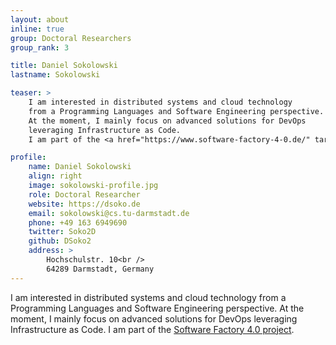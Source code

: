 ```yaml
---
layout: about
inline: true
group: Doctoral Researchers
group_rank: 3

title: Daniel Sokolowski
lastname: Sokolowski

teaser: >
    I am interested in distributed systems and cloud technology
    from a Programming Languages and Software Engineering perspective.
    At the moment, I mainly focus on advanced solutions for DevOps
    leveraging Infrastructure as Code.
    I am part of the <a href="https://www.software-factory-4-0.de/" target="_blank">Software Factory 4.0 project</a>.

profile:
    name: Daniel Sokolowski
    align: right
    image: sokolowski-profile.jpg
    role: Doctoral Researcher
    website: https://dsoko.de
    email: sokolowski@cs.tu-darmstadt.de
    phone: +49 163 6949690
    twitter: Soko2D
    github: DSoko2
    address: >
        Hochschulstr. 10<br />
        64289 Darmstadt, Germany
---
```


I am interested in distributed systems and cloud technology
from a Programming Languages and Software Engineering perspective.
At the moment, I mainly focus on advanced solutions for DevOps
leveraging Infrastructure as Code.
I am part of the [Software Factory 4.0 project](https://www.software-factory-4-0.de/).
